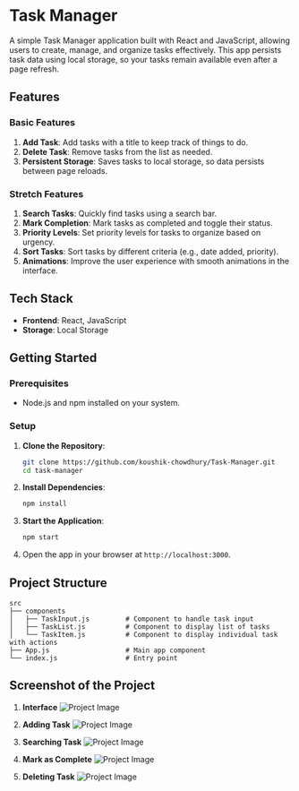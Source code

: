 # Task Manager

A simple Task Manager application built with React and JavaScript, allowing users to create, manage, and organize tasks effectively. This app persists task data using local storage, so your tasks remain available even after a page refresh.

## Features

### Basic Features
1. **Add Task**: Add tasks with a title to keep track of things to do.
2. **Delete Task**: Remove tasks from the list as needed.
3. **Persistent Storage**: Saves tasks to local storage, so data persists between page reloads.

### Stretch Features
1. **Search Tasks**: Quickly find tasks using a search bar.
2. **Mark Completion**: Mark tasks as completed and toggle their status.
3. **Priority Levels**: Set priority levels for tasks to organize based on urgency.
4. **Sort Tasks**: Sort tasks by different criteria (e.g., date added, priority).
5. **Animations**: Improve the user experience with smooth animations in the interface.

## Tech Stack

- **Frontend**: React, JavaScript
- **Storage**: Local Storage

## Getting Started

### Prerequisites
- Node.js and npm installed on your system.

### Setup

1. **Clone the Repository**:
    ```bash
    git clone https://github.com/koushik-chowdhury/Task-Manager.git
    cd task-manager
    ```

2. **Install Dependencies**:
    ```bash
    npm install
    ```

3. **Start the Application**:
    ```bash
    npm start
    ```

4. Open the app in your browser at `http://localhost:3000`.

## Project Structure

```plaintext
src
├── components
│   ├── TaskInput.js         # Component to handle task input
│   ├── TaskList.js          # Component to display list of tasks
│   └── TaskItem.js          # Component to display individual task with actions
├── App.js                   # Main app component
└── index.js                 # Entry point
```

## Screenshot of the Project
1. **Interface**
![Project Image](/task-manager/projectScreenShot/1.png)

2. **Adding Task**
![Project Image](/task-manager/projectScreenShot/2.png)

3. **Searching Task**
![Project Image](/task-manager/projectScreenShot/3.png)

4. **Mark as Complete**
![Project Image](/task-manager/projectScreenShot/4.png)

5. **Deleting Task**
![Project Image](/task-manager/projectScreenShot/5.png)



